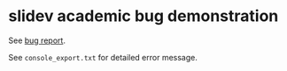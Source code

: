 # slidev academic bug demonstration

See [bug report](https://github.com/alexanderdavide/slidev-theme-academic/issues/4).

See `console_export.txt` for detailed error message.

